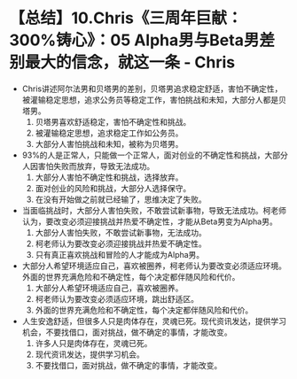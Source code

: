 # 【总结】10.Chris《三周年巨献：300%铸心》：05 Alpha男与Beta男差别最大的信念，就这一条 - Chris

-   Chris讲述阿尔法男和贝塔男的差别，贝塔男追求稳定舒适，害怕不确定性，被灌输稳定思想，追求公务员等稳定工作，害怕挑战和未知，大部分人都是贝塔男。
    1.  贝塔男喜欢舒适稳定，害怕不确定性和挑战。
    2.  被灌输稳定思想，追求稳定工作如公务员。
    3.  大部分人害怕挑战和未知，被称为贝塔男。
-   93%的人是正常人，只能做一个正常人，面对创业的不确定性和挑战，大部分人因害怕失败而放弃，导致无法成功。
    1.  大部分人害怕不确定性和挑战，选择放弃。
    2.  面对创业的风险和挑战，大部分人选择保守。
    3.  在没有开始做之前就已经输了，思维决定了失败。
-   当面临挑战时，大部分人害怕失败，不敢尝试新事物，导致无法成功。柯老师认为，要改变必须迎接挑战并热爱不确定性，才能从Beta男变为Alpha男。
    1.  大部分人害怕失败，不敢尝试新事物，无法成功。
    2.  柯老师认为要改变必须迎接挑战并热爱不确定性。
    3.  只有真正喜欢挑战和冒险的人才能成为Alpha男。
-   大部分人希望环境适应自己，喜欢被圈养，柯老师认为要改变必须适应环境。外面的世界充满危险和不确定性，每个决定都伴随风险和代价。
    1.  大部分人希望环境适应自己，喜欢被圈养。
    2.  柯老师认为要改变必须适应环境，跳出舒适区。
    3.  外面的世界充满危险和不确定性，每个决定都伴随风险和代价。
-   人生安逸舒适，但很多人只是肉体存在，灵魂已死。现代资讯发达，提供学习机会，不要找借口，面对挑战，做不确定的事情，才能改变。
    1.  许多人只是肉体存在，灵魂已死。
    2.  现代资讯发达，提供学习机会。
    3.  不要找借口，面对挑战，做不确定的事情，才能改变。